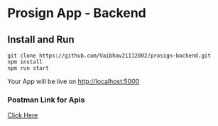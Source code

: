 # Prosign App - Backend

## **Install and Run**

```
git clone https://github.com/Vaibhav21112002/prosign-backend.git
npm install
npm run start
```

Your App will be live on [http://localhost:5000](http://localhost:5000)

### **Postman Link for Apis**
[Click Here](https://api.postman.com/collections/16413683-41dfe46a-46a1-47d7-9163-5dc153094012?access_key=PMAT-01GVXD4RSRTK8RNF31283ZSH1K)

